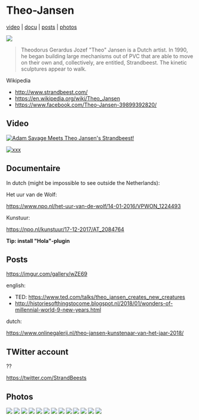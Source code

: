 # Theo-Jansen

[video](#video) | [docu](#docu) | [posts](#posts) | [photos](#photos)

![](img/header.jpg)

> Theodorus Gerardus Jozef "Theo" Jansen is a Dutch artist. In 1990, he began building large mechanisms out of PVC that are able to move on their own and, collectively, are entitled, Strandbeest. The kinetic sculptures appear to walk.

Wikipedia


- <http://www.strandbeest.com/>
- <https://en.wikipedia.org/wiki/Theo_Jansen>
- <https://www.facebook.com/Theo-Jansen-39899392820/>

<a name="video"></a>
## Video


[![Adam Savage Meets Theo Jansen's Strandbeest!](https://img.youtube.com/vi/U02qqB-2nbs/0.jpg)](https://www.youtube.com/watch?v=U02qqB-2nbs)

<!--
<https://www.youtube.com/watch?v=2r9PXPDAm24>
-->

[![xxx](https://img.youtube.com/vi/2r9PXPDAm24/0.jpg)](https://www.youtube.com/watch?v=2r9PXPDAm24)

<a name="docu"></a>
## Documentaire


In dutch (might be impossible to see outside the Netherlands):

Het uur van de Wolf:

<https://www.npo.nl/het-uur-van-de-wolf/14-01-2016/VPWON_1224493>

Kunstuur:

<https://npo.nl/kunstuur/17-12-2017/AT_2084764>

**Tip: install "Hola"-plugin**

<a name="posts"></a>
## Posts

<https://imgur.com/gallery/wZE69>


english:

- TED: <https://www.ted.com/talks/theo_jansen_creates_new_creatures>
- <http://historiesofthingstocome.blogspot.nl/2018/01/wonders-of-millennial-world-9-new-years.html>

dutch:

<https://www.onlinegalerij.nl/theo-jansen-kunstenaar-van-het-jaar-2018/>

<a name="social"></a>
## TWitter account

??

<https://twitter.com/StrandBeests>


<a name="photos"></a>
## Photos

![](img/05-Animaris-Rhinoceros.jpg)
![](img/342954238_1280x720.jpg)
![](img/Animaris-Umerus.jpg)
![](img/Jansen_Theo_Hannover.jpg)
![](img/QRVYUBgs.jpeg)
![](img/THEO-JANSEN-03.jpg)
![](img/domus_14_strandbeest.jpg.foto.rmedium.jpg)
![](img/header.jpg)
![](img/jansen-nah2.jpg)
![](img/strandbeest-robot-creature-theo-jansen.jpg)
![](img/theo-jansen-2.jpg)
![](img/theo-jansen-animaris-percipiere-11.jpg)
![](img/theo-jansen-upper-playground-strandbeest.png)



